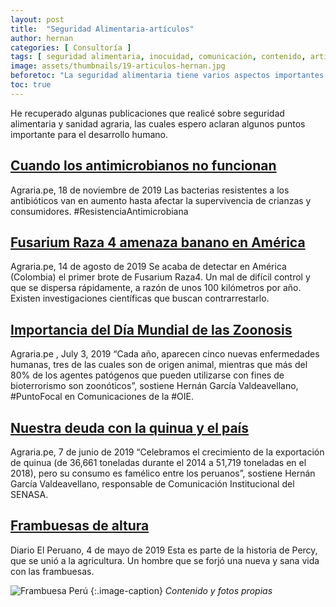 ```yaml
---
layout: post
title:  "Seguridad Alimentaria-artículos"
author: hernan
categories: [ Consultoría ]
tags: [ seguridad alimentaria, inocuidad, comunicación, contenido, artículo]
image: assets/thumbnails/19-articulos-hernan.jpg
beforetoc: "La seguridad alimentaria tiene varios aspectos importantes para todos."
toc: true
---
```

 He recuperado algunas publicaciones que realicé sobre seguridad alimentaria y sanidad agraria, las cuales espero aclaran algunos puntos importante para el desarrollo humano.

## [Cuando los antimicrobianos no funcionan](https://agraria.pe/noticias/cuando-los-antimicrobianos-no-funcionan-20232)
Agraria.pe, 18 de noviembre de 2019
Las bacterias resistentes a los antibióticos van en aumento hasta afectar la supervivencia de crianzas y consumidores. #ResistenciaAntimicrobiana

## [Fusarium Raza 4 amenaza banano en América](https://agraria.pe/noticias/fusarium-raza-4-amenaza-banano-en-america-19608)
Agraria.pe,  14 de agosto de 2019
Se acaba de detectar en América (Colombia) el primer brote de Fusarium Raza4. Un mal de difícil control y que se dispersa rápidamente, a razón de unos 100 kilómetros por año. Existen investigaciones científicas que buscan contrarrestarlo.

## [Importancia del Día Mundial de las Zoonosis](https://agraria.pe/noticias/la-importancia-del-dia-mundial-de-la-zoonosis-19338)
Agraria.pe , July 3, 2019
“Cada año, aparecen cinco nuevas enfermedades humanas, tres de las cuales son de origen animal, mientras que más del 80% de los agentes patógenos que pueden utilizarse con fines de bioterrorismo son zoonóticos”, sostiene Hernán García Valdeavellano, #PuntoFocal en Comunicaciones de la #OIE.

## [Nuestra deuda con la quinua y el país](https://agraria.pe/noticias/nuestra-deuda-con-la-quinua-y-el-pais-19149)
Agraria.pe,  7 de junio de 2019
“Celebramos el crecimiento de la exportación de quinua (de 36,661 toneladas durante el 2014 a 51,719 toneladas en el 2018), pero su consumo es famélico entre los peruanos”, sostiene Hernán García Valdeavellano, responsable de Comunicación Institucional del SENASA.

## [Frambuesas de altura](https://raw.githubusercontent.com/kanancho/web/main/assets/thumbnails/2019-frambuesas-peru-hernan.jpg)
Diario El Peruano, 4 de mayo de 2019
Esta es parte de la historia de Percy, que se unió a la agricultura. Un hombre que se forjó una nueva y sana vida con las frambuesas.

 ![Frambuesa Perú](https://raw.githubusercontent.com/kanancho/web/main/assets/thumbnails/19-frambuesas-peru-hernan.jpg)
{:.image-caption}
*Contenido y fotos propias*
